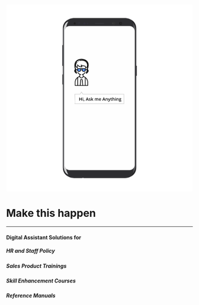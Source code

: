 
![phone image](images/ama.png)
# Make this happen
---
#### Digital Assistant Solutions for

##### HR and Staff Policy
##### Sales Product Trainings
##### Skill Enhancement Courses
##### Reference Manuals
